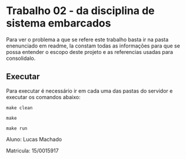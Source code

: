 # Trabalho 02 - da disciplina de sistema embarcados

Para ver o problema a que se refere este trabalho basta ir na pasta enenunciado em readme, la constam todas as informações para que se possa entender o escopo deste projeto e as referencias usadas para consolidalo.

## Executar

Para executar é necessário ir em cada uma das pastas do servidor e executar os comandos abaixo:

```
make clean
```

```
make
```

```
make run
```

Aluno: Lucas Machado
 
Matricula: 15/0015917
